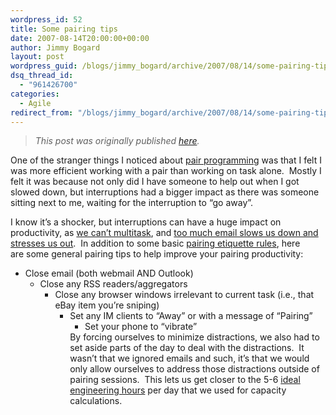 ```yaml
---
wordpress_id: 52
title: Some pairing tips
date: 2007-08-14T20:00:00+00:00
author: Jimmy Bogard
layout: post
wordpress_guid: /blogs/jimmy_bogard/archive/2007/08/14/some-pairing-tips.aspx
dsq_thread_id:
  - "961426700"
categories:
  - Agile
redirect_from: "/blogs/jimmy_bogard/archive/2007/08/14/some-pairing-tips.aspx/"
---
```

> _This post was originally published [here](http://grabbagoft.blogspot.com/2007/08/some-pairing-tips.html)._

One of the stranger things I noticed about [pair programming](http://www.extremeprogramming.org/rules/pair.html) was that I felt I was&nbsp;more efficient working with a pair than working on task alone.&nbsp; Mostly I felt it was because not only did I have someone to help out when I got slowed down, but interruptions had a bigger impact as there was someone sitting next to me, waiting for the interruption to &#8220;go away&#8221;.

I know it&#8217;s a shocker, but interruptions can have a huge impact on productivity, as [we can&#8217;t multitask](http://arstechnica.com/news.ars/post/20070327-study-says-leave-the-multitasking-to-your-computer.html), and [too much email slows us down and stresses us out](http://arstechnica.com/news.ars/post/20070814-e-mail-stress-slowing-down-workers-say-researchers.html).&nbsp;&nbsp;In addition to&nbsp;some basic [pairing etiquette rules](http://www.lukemelia.com/devblog/archives/2006/10/10/on-pairing-etiquette/),&nbsp;here are&nbsp;some general pairing tips to help improve your pairing productivity:

  * Close email (both webmail&nbsp;AND&nbsp;Outlook) 
      * Close any RSS readers/aggregators 
          * Close any browser windows irrelevant to current task (i.e., that eBay item you&#8217;re sniping) 
              * Set any IM clients to &#8220;Away&#8221; or with a message of &#8220;Pairing&#8221; 
                  * Set your phone to &#8220;vibrate&#8221;</ul> 
                By forcing ourselves to minimize distractions, we also had to set aside parts of the day to deal with the distractions.&nbsp; It wasn&#8217;t that we ignored emails and such, it&#8217;s that we would only allow ourselves to address those distractions outside of pairing sessions.&nbsp; This lets us get closer to the 5-6 [ideal engineering hours](http://www.possibility.com/epowiki/Wiki.jsp?page=IdealEngineeringDay) per day that we used for capacity calculations.